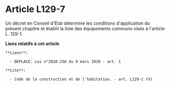 # Article L129-7

Un décret en Conseil d'Etat détermine les conditions d'application du présent chapitre et établit la liste des équipements
communs visés à l'article L. 129-1.

**Liens relatifs à cet article**

	**Liens**:

	  - DEPLACE: Loi n°2010-238 du 9 mars 2010 - art. 1

	**Cite**:

	  - Code de la construction et de l'habitation. - art. L129-1 (V)
